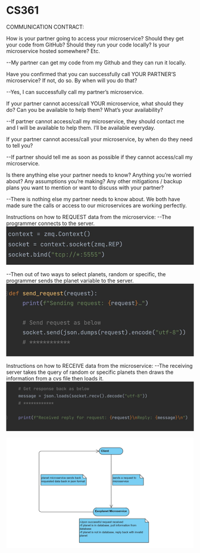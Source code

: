 # CS361

COMMUNICATION CONTRACT:

How is your partner going to access your microservice? Should they get your code from GitHub? Should they run your code locally? Is your microservice hosted somewhere? Etc.

--My partner can get my code from my Github and they can run it locally.

Have you confirmed that you can successfully call YOUR PARTNER’S microservice? If not, do so. By when will you do that?

--Yes, I can successfully call my partner’s microservice.

If your partner cannot access/call YOUR microservice, what should they do? Can you be available to help them? What’s your availability?

--If partner cannot access/call my microservice, they should contact me and I will be available to help them. I’ll be available everyday.

If your partner cannot access/call your microservice, by when do they need to tell you?

--If partner should tell me as soon as possible if they cannot access/call my microservice.

Is there anything else your partner needs to know? Anything you’re worried about? Any assumptions you’re making? Any other mitigations / backup plans you want to mention or want to discuss with your partner?

--There is nothing else my partner needs to know about. We both have made sure the calls or access to our microservices are working perfectly.

Instructions on how to REQUEST data from the microservice:
--The programmer connects to the server. 
![alt text](./connect_server.JPG)

--Then out of two ways to select planets, random or specific, the programmer sends the planet variable to the server.
![alt text](./request_sample.JPG)

Instructions on how to RECEIVE data from the microservice:
--The receiving server takes the query of random or specific planets then draws the information from a cvs file then loads it.
![alt text](./receive_sample.JPG)


![alt text](./microservice_uml.JPG)






